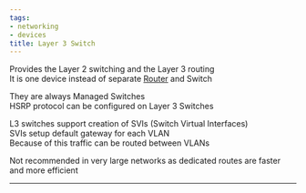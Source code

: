 ```yaml
---
tags:
- networking
- devices
title: Layer 3 Switch
---
```


Provides the Layer 2 switching and the Layer 3 routing  
It is one device instead of separate [Router](router.md) and Switch  

They are always Managed Switches  
HSRP protocol can be configured on Layer 3 Switches  

L3 switches support creation of SVIs (Switch Virtual Interfaces)  
SVIs setup default gateway for each VLAN  
Because of this traffic can be routed between VLANs  

Not recommended in very large networks as dedicated routes are faster and more efficient

---